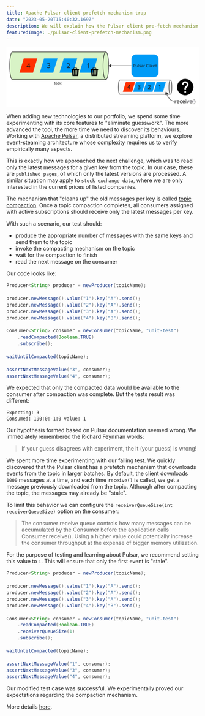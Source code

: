 ```yaml
---
title: Apache Pulsar client prefetch mechanism trap
date: "2023-05-20T15:40:32.169Z"
description: We will explain how the Pulsar client pre-fetch mechanism can impact the Pulsar learning curve.
featuredImage: ./pulsar-client-prefetch-mechanism.png
---
```


![topic-subsription-client-diagram](pulsar-client-prefetch-mechanism.png)

When adding new technologies to our portfolio, we spend some time experimenting with its core features to "eliminate guesswork". The more advanced the tool, the more time we need to discover its behaviours. Working with [Apache Pulsar](https://pulsar.apache.org/), a distributed streaming platform, we explore event-steaming architecture whose complexity requires us to verify empirically many aspects.

This is exactly how we approached the next challenge, which was to read only the latest messages for a given key from the topic. In our case, these are `published pages`, of which only the latest versions are processed. A similar situation may apply to `stock exchange data`, where we are only interested in the current prices of listed companies.

The mechanism that "cleans up" the old messages per key is called [topic compaction](https://pulsar.apache.org/docs/3.0.x/concepts-topic-compaction/). Once a topic compaction completes, all consumers assigned with active subscriptions should receive only the latest messages per key.

With such a scenario, our test should:
- produce the appropriate number of messages with the same keys and send them to the topic
- invoke the compacting mechanism on the topic
- wait for the compaction to finish
- read the next message on the consumer

Our code looks like:

```java
Producer<String> producer = newProducer(topicName);

producer.newMessage().value("1").key("A").send();
producer.newMessage().value("2").key("A").send();
producer.newMessage().value("3").key("A").send();
producer.newMessage().value("4").key("B").send();

Consumer<String> consumer = newConsumer(topicName, "unit-test")
    .readCompacted(Boolean.TRUE)
    .subscribe();

waitUntilCompacted(topicName);

assertNextMessageValue("3", consumer);
assertNextMessageValue("4", consumer);
```

We expected that only the compacted data would be available to the consumer after compaction was complete. But the tests result was different:

```
Expecting: 3
Consumed: 190:0:-1:0 value: 1
```

Our hypothesis formed based on Pulsar documentation seemed wrong. We immediately remembered the Richard Feynman words:

> If your guess disagrees with experiment, the it (your guess) is wrong!


We spent more time experimenting with our failing test. We quickly discovered that the Pulsar client has a prefetch mechanism that downloads events from the topic in larger batches. By default, the client downloads `1000` messages at a time, and each time `receive()` is called, we get a message previously downloaded from the topic. Although after compacting the topic, the messages may already be "stale". 

To limit this behavior we can configure the `receiverQueueSize(int receiverQueueSize)` option on the consumer:

> The consumer receive queue controls how many messages can be accumulated by the Consumer before the application calls Consumer.receive(). Using a higher value could potentially increase the consumer throughput at the expense of bigger memory utilization.

For the purpose of testing and learning about Pulsar, we recommend setting this value to `1`. This will ensure that only the first event is "stale".

```java
Producer<String> producer = newProducer(topicName);

producer.newMessage().value("1").key("A").send();
producer.newMessage().value("2").key("A").send();
producer.newMessage().value("3").key("A").send();
producer.newMessage().value("4").key("B").send();

Consumer<String> consumer = newConsumer(topicName, "unit-test")
    .readCompacted(Boolean.TRUE)
    .receiverQueueSize(1)
    .subscribe();

waitUntilCompacted(topicName);

assertNextMessageValue("1", consumer);
assertNextMessageValue("3", consumer);
assertNextMessageValue("4", consumer);
```

Our modified test case was successful. We experimentally proved our expectations regarding the compaction mechanism.

More details [here](https://github.com/handsonarchitects/sandbox/blob/main/pulsar/src/test/java/com/handsonarchitects/pulsar/PulsarClientReceiverQueueSize.java).
